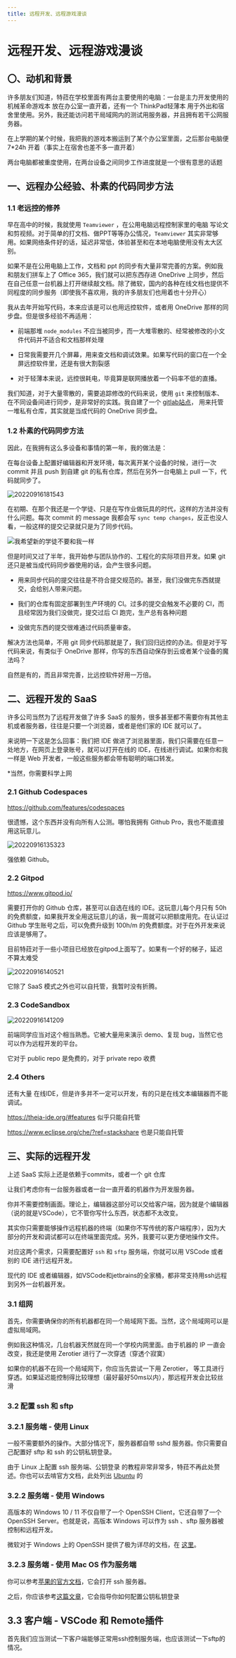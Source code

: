 ```yaml
---
title: 远程开发、远程游戏漫谈
---
```


# 远程开发、远程游戏漫谈

## 〇、动机和背景

许多朋友们知道，特菈在学校里面有两台主要使用的电脑：一台是主力开发使用的 机械革命游戏本 放在办公室一直开着，还有一个 ThinkPad轻薄本 用于外出和宿舍里使用。另外，我还能访问若干局域网内的测试用服务器，并且拥有若干公网服务器。

在上学期的某个时候，我把我的游戏本搬运到了某个办公室里面，之后那台电脑便 7*24h 开着（事实上在宿舍也差不多一直开着）

两台电脑都被重度使用，在两台设备之间同步工作进度就是一个很有意思的话题

## 一、远程办公经验、朴素的代码同步方法

### 1.1 老远控的修养

早在高中的时候，我就使用 `Teamviewer` ，在公用电脑远程控制家里的电脑 写论文和剪视频。对于简单的打文档、做PPT等等办公情况，`Teamviewer` 其实非常够用。如果网络条件好的话，延迟非常低，体验甚至和在本地电脑使用没有太大区别。

如果不是在公用电脑上工作，文档和 ppt 的同步有大量非常完善的方案。例如我和朋友们拼车上了 Office 365，我们就可以把东西存进 OneDrive 上同步，然后在自己任意一台机器上打开继续敲文档。除了微软，国内的各种在线文档也提供不同程度的同步服务（即使我不喜欢用，我的许多朋友们也用着也十分开心）

我从去年开始写代码，本来应该是可以也用远控软件，或者用 OneDrive 那样的同步盘。但是很多经验不再适用：

* 前端那堆 `node_modules` 不应当被同步，而一大堆零散的、经常被修改的小文件代码并不适合和文档那样处理

* 日常我需要开几个屏幕，用来查文档和调试效果。如果写代码的窗口在一个全屏远控软件里，还是有很大割裂感

* 对于轻薄本来说，远控很耗电，毕竟算是联网播放着一个码率不低的直播。

我们知道，对于大量零散的，需要追踪修改的代码来说，使用 `git` 来控制版本、在不同设备间进行同步，是非常好的实践。我自建了一个 [gitlab站点](https://gitlab.dustella.net)， 用来托管一堆私有仓库，其实就是当成代码的 OneDrive 同步盘。

### 1.2 朴素的代码同步方法

因此，在我拥有这么多设备和事情的第一年，我的做法是：

在每台设备上配置好编辑器和开发环境，每次离开某个设备的时候，进行一次 commit 并且 push 到自建 git 的私有仓库，然后在另外一台电脑上 pull 一下，代码就同步了。

![20220916181543](https://img-cdn.dustella.net/markdown/20220916181543.png)

在初期、在那个我还是一个学徒、只是在写作业做玩具的时代，这样的方法并没有什么问题。每次 commit 的 message 我都会写 `sync temp changes`，反正也没人看，一般这样的提交记录就只是为了同步代码。

![我希望新的学徒不要和我一样](https://img-cdn.dustella.net/markdown/20220916135027.png)

但是时间又过了半年，我开始参与团队协作的、工程化的实际项目开发。如果 git 还只是被当成代码同步器使用的话，会产生很多问题。

* 用来同步代码的提交往往是不符合提交规范的。甚至，我们没做完东西就提交，会给别人带来问题。

* 我们的仓库有固定部署到生产环境的 CI。过多的提交会触发不必要的 CI，而且经常因为我们没做完，提交过后 CI 跑完，生产总有各种问题

* 没做完东西的提交很难通过代码质量审查。

解决方法也简单，不用 git 同步代码那就是了，我们回归远控的办法。但是对于写代码来说，有类似于 OneDrive 那样，你写的东西自动保存到云或者某个设备的魔法吗？

自然是有的，而且非常完善，比远控软件好用一万倍。

## 二、远程开发的 SaaS

许多公司当然为了远程开发做了许多 SaaS 的服务，很多甚至都不需要你有其他主机或者服务器，往往是只要一个浏览器，或者是他们家的 IDE 就可以了。

来说明一下这是怎么回事：我们把 IDE 做进了浏览器里面，我们只需要在任意一处地方，在网页上登录账号，就可以打开在线的 IDE，在线进行调试。如果你和我一样是 Web 开发者，一般这些服务都会带有聪明的端口转发。

*当然，你需要科学上网

### 2.1 Github Codespaces

https://github.com/features/codespaces

很遗憾，这个东西并没有向所有人公测。哪怕我拥有 Github Pro，我也不能直接用这玩意儿。

![20220916135323](https://img-cdn.dustella.net/markdown/20220916135323.png)

强依赖 Github。

### 2.2 Gitpod

https://www.gitpod.io/

需要打开你的 Github 仓库，甚至可以自选在线的 IDE。这玩意儿每个月只有 50h 的免费额度，如果我开发全用这玩意儿的话，我一周就可以把额度用完。在认证过 Github 学生账号之后，可以免费升级到 100h/m 的免费额度。对于在外开发来说应该是够用了。

目前特菈对于一些小项目已经放在gitpod上面写了。如果有一个好的梯子，延迟不算太难受

![20220916140521](https://img-cdn.dustella.net/markdown/20220916140521.png)

它除了 SaaS 模式之外也可以自托管，我暂时没有折腾。

### 2.3 CodeSandbox

![20220916141209](https://img-cdn.dustella.net/markdown/20220916141209.png)

前端同学应当对这个相当熟悉。它被大量用来演示 demo、复现 bug，当然它也可以作为远程开发的平台。

它对于 public repo 是免费的，对于 private repo 收费

### 2.4 Others

还有大量 在线IDE，但是许多并不一定可以开发，有的只是在线文本编辑器而不能调试。

https://theia-ide.org/#features 似乎只能自托管

https://www.eclipse.org/che/?ref=stackshare  也是只能自托管

## 三、实际的远程开发

上述 SaaS 实际上还是依赖于commits，或者一个 git 仓库

让我们考虑你有一台服务器或者一台一直开着的机器作为开发服务器。

你并不需要控制画面。理论上，编辑器这部分可以交给客户端，因为就是个编辑器（说的就是VSCode），它不管你写什么东西，状态都不太改变。

其实你只需要能够操作远程机器的终端（如果你不写传统的客户端程序），因为大部分的开发和调试都可以在终端里面完成。另外，我要可以更方便地操作文件。

对应这两个需求，只需要配置好 `ssh` 和 `sftp` 服务端，你就可以用 VSCode 或者别的 IDE 进行远程开发。

现代的 IDE 或者编辑器，如VSCode和jetbrains的全家桶，都非常支持用ssh远程到另外一台机器开发。

### 3.1 组网

首先，你需要确保你的所有机器都在同一个局域网下面。当然，这个局域网可以是虚拟局域网。

例如我这种情况，几台机器天然就在同一个学校内网里面。由于机器的 IP 一直会改变，我还是使用 Zerotier 进行了一次穿透（穿透个寂寞）

如果你的机器不在同一个局域网下，你应当先尝试一下用 Zerotier， 等工具进行穿透。如果延迟能控制得比较理想（最好最好50ms以内），那远程开发会比较丝滑

### 3.2 配置 ssh 和 sftp

### 3.2.1 服务端 - 使用 Linux

一般不需要额外的操作。大部分情况下，服务器都自带 sshd 服务器。你只需要自己配置好 sftp 和 ssh 的公钥私钥登录。

由于 Linux 上配置 ssh 服务端、公钥登录 的教程非常非常多，特菈不再此处赘述。你也可以去啃官方文档，此处列出 [Ubuntu](https://ubuntu.com/server/docs/service-openssh) 的

### 3.2.2 服务端 - 使用 Windows

高版本的 Windows 10 / 11 不仅自带了一个 OpenSSH Client，它还自带了一个 OpenSSH Server。也就是说，高版本 Windows 可以作为 ssh 、sftp 服务器被控制和远程开发。

微软对于 Windows 上的 OpenSSH 提供了极为详尽的文档，在 [这里](https://docs.microsoft.com/zh-CN/windows-server/administration/openssh/openssh_overview)。 

<!-- 下面对这个教程作一定补充

你应当按照微软的教程安装并且配置好 `sshd` 服务的自启、公钥私钥登录。在另外一台电脑上测试 ssh 和 sftp 功能正常之后， -->

### 3.2.3 服务端 - 使用 Mac OS 作为服务端

你可以参考[苹果的官方文档](https://support.apple.com/zh-cn/guide/mac-help/mchlp1066/mac)，它会打开 ssh 服务器。

之后，你应该参考[这篇文章](https://help.dreamhost.com/hc/en-us/articles/216499537-How-to-configure-passwordless-login-in-Mac-OS-X-and-Linux)，它会指导你如何配置公钥私钥登录

## 3.3 客户端 - VSCode 和 Remote插件

首先我们应当测试一下客户端能够正常用ssh控制服务端，也应该测试一下sftp的情况。

